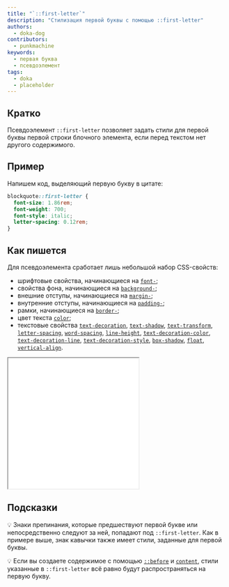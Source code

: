 ```yaml
---
title: "`::first-letter`"
description: "Стилизация первой буквы с помощью ::first-letter"
authors:
  - doka-dog
contributors:
  - punkmachine
keywords:
  - первая буква
  - псевдоэлемент
tags:
  - doka
  - placeholder
---
```


## Кратко

Псевдоэлемент `::first-letter` позволяет задать стили для первой буквы первой строки блочного элемента, если перед текстом нет другого содержимого.

## Пример

Напишем код, выделяющий первую букву в цитате:

```css
blockquote::first-letter {
  font-size: 1.86rem;
  font-weight: 700;
  font-style: italic;
  letter-spacing: 0.12rem;
}
```

## Как пишется

Для псевдоэлемента сработает лишь небольшой набор CSS-свойств:

- шрифтовые свойства, начинающиеся на [`font-`](/css/font/);
- свойства фона, начинающиеся на [`background-`](/css/backgroutnd/);
- внешние отступы, начинающиеся на [`margin-`](/css/margin/);
- внутренние отступы, начинающиеся на [`padding-`](/css/padding/);
- рамки, начинающиеся на [`border-`](/css/border/);
- цвет текста [`color`](/css/color);
- текстовые свойства [`text-decoration`](/css/text-decoration/), [`text-shadow`](/css/text-shadow/), [`text-transform`](/css/text-transform/), [`letter-spacing`](/css/letter-spacing/), [`word-spacing`](/css/word-spacing/), [`line-height`](/css/line-height/), [`text-decoration-color`](/css/text-decoration-color/), [`text-decoration-line`](/css/text-decoration-line/), [`text-decoration-style`](/css/text-decoration-style/), [`box-shadow`](/css/box-shadow/), [`float`](/css/float/), [`vertical-align`](/css/vertical-align/).

<iframe title="Псевдоэлемент ::first-letter" src="demos/quote/" height="300"></iframe>

## Подсказки

💡 Знаки препинания, которые предшествуют первой букве или непосредственно следуют за ней, попадают под `::first-letter`. Как в примере выше, знак кавычки также имеет стили, заданные для первой буквы.

💡 Если вы создаете содержимое с помощью [`::before`](/css/before/) и [`content`](/css/content/), стили указанные в `::first-letter` всё равно будут распространяться на первую букву.
